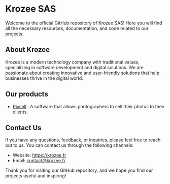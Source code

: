 # Krozee SAS
Welcome to the official GitHub repository of Krozee SAS! Here you will find all the necessary resources, documentation, and code related to our projects.
## About Krozee
Krozee is a modern technology company with traditional values, specializing in software development and digital solutions.
We are passionate about creating innovative and user-friendly solutions that help businesses thrive in the digital world.
## Our products
- [Pixsell](https://pixsell.fr) : A software that allows photographers to sell their photos to their clients.
## Contact Us
If you have any questions, feedback, or inquiries, please feel free to reach out to us. You can contact us through the following channels:

- Website: https://krozee.fr
- Email: contact@krozee.fr

Thank you for visiting our GitHub repository, and we hope you find our projects useful and inspiring!
